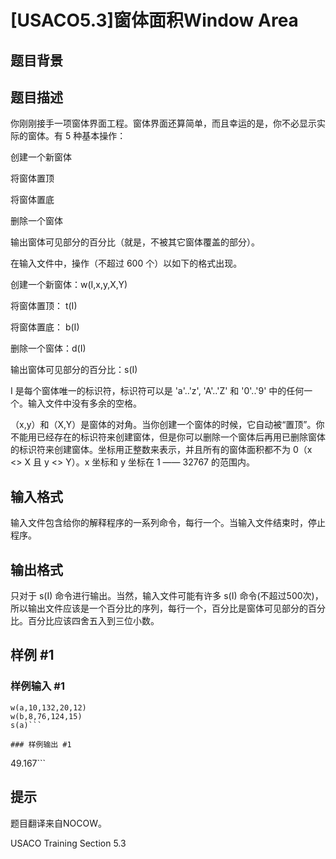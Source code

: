 # [USACO5.3]窗体面积Window Area

## 题目背景



## 题目描述

你刚刚接手一项窗体界面工程。窗体界面还算简单，而且幸运的是，你不必显示实际的窗体。有 5 种基本操作：

创建一个新窗体

将窗体置顶

将窗体置底

删除一个窗体

输出窗体可见部分的百分比（就是，不被其它窗体覆盖的部分）。

在输入文件中，操作（不超过 600 个）以如下的格式出现。

创建一个新窗体：w(I,x,y,X,Y)

将窗体置顶： t(I)

将窗体置底： b(I)

删除一个窗体：d(I)

输出窗体可见部分的百分比：s(I)

I 是每个窗体唯一的标识符，标识符可以是 'a'..'z', 'A'..'Z' 和 '0'..'9' 中的任何一个。输入文件中没有多余的空格。

（x,y）和（X,Y）是窗体的对角。当你创建一个窗体的时候，它自动被“置顶”。你不能用已经存在的标识符来创建窗体，但是你可以删除一个窗体后再用已删除窗体的标识符来创建窗体。坐标用正整数来表示，并且所有的窗体面积都不为 0（x <> X 且 y <> Y）。x 坐标和 y 坐标在 1 —— 32767 的范围内。


## 输入格式

输入文件包含给你的解释程序的一系列命令，每行一个。当输入文件结束时，停止程序。


## 输出格式

只对于 s(I) 命令进行输出。当然，输入文件可能有许多 s(I) 命令(不超过500次)，所以输出文件应该是一个百分比的序列，每行一个，百分比是窗体可见部分的百分比。百分比应该四舍五入到三位小数。


## 样例 #1

### 样例输入 #1
```
w(a,10,132,20,12)
w(b,8,76,124,15)
s(a)```

### 样例输出 #1

```
49.167```

## 提示

题目翻译来自NOCOW。

USACO Training Section 5.3

